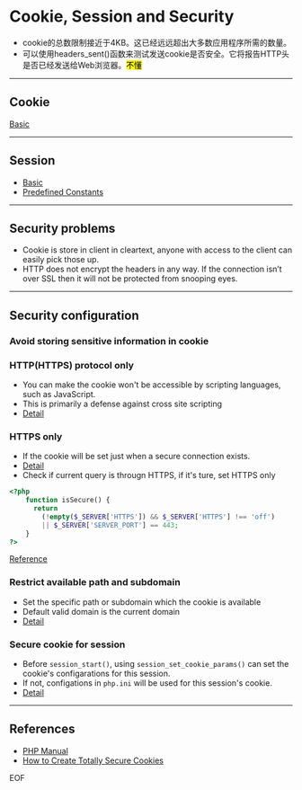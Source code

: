 # Cookie, Session and Security
* cookie的总数限制接近于4KB。这已经远远超出大多数应用程序所需的数量。
* 可以使用headers_sent()函数来测试发送cookie是否安全。它将报告HTTP头是否已经发送给Web浏览器。<mark>不懂</mark>


***
## Cookie
[Basic](https://secure.php.net/manual/en/features.cookies.php)


***
## Session
* [Basic](https://secure.php.net/manual/en/session.examples.php)
* [Predefined Constants ](https://secure.php.net/manual/en/session.constants.php)











***
## Security problems
* Cookie is store in client in cleartext, anyone with access to the client can
easily pick those up.
* HTTP does not encrypt the headers in any way. If the connection isn’t over SSL
then it will not be protected from snooping eyes.



***
## Security configuration
### Avoid storing sensitive information in cookie

### HTTP(HTTPS) protocol only
* You can make the cookie won't be accessible by scripting languages, such as
JavaScript.
* This is primarily a defense against cross site scripting
* [Detail](https://secure.php.net/manual/en/function.setcookie.php)

### HTTPS only
* If the cookie will be set just when a secure connection exists.
* [Detail](https://secure.php.net/manual/en/function.setcookie.php)
* Check if current query is througn HTTPS, if it's ture, set HTTPS only
```php
<?php
    function isSecure() {
      return
        (!empty($_SERVER['HTTPS']) && $_SERVER['HTTPS'] !== 'off')
        || $_SERVER['SERVER_PORT'] == 443;
    }
?>
```
[Reference](https://stackoverflow.com/questions/21729960/how-do-i-use-syntax-highlighting-in-php-within-a-markdown-github-gist)

### Restrict available path and subdomain
* Set the specific path or subdomain which the cookie is available
* Default valid domain is the current domain
* [Detail](https://secure.php.net/manual/en/function.setcookie.php)

### Secure cookie for session
* Before `session_start()`, using `session_set_cookie_params()` can set the
cookie's configarations for this session.
* If not, configations in `php.ini` will be used for this session's cookie.
* [Detail](https://secure.php.net/manual/en/function.session-set-cookie-params.php)




***
## References
* [PHP Manual](https://php.net/)
* [How to Create Totally Secure Cookies](http://blog.teamtreehouse.com/how-to-create-totally-secure-cookies)








EOF
